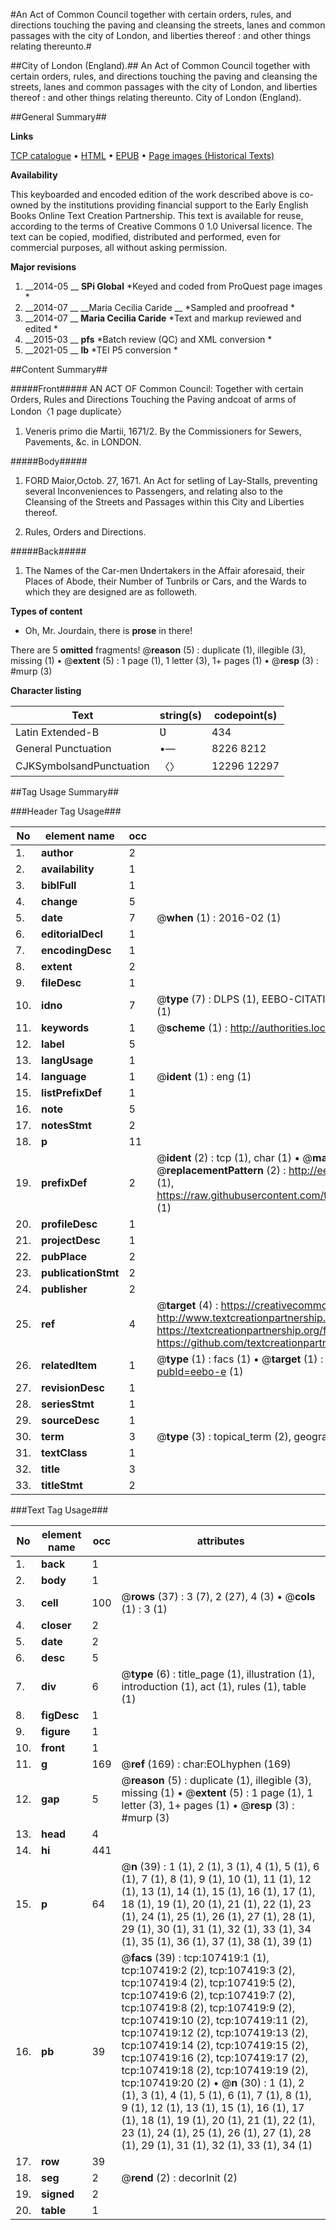#An Act of Common Council together with certain orders, rules, and directions touching the paving and cleansing the streets, lanes and common passages with the city of London, and liberties thereof : and other things relating thereunto.#

##City of London (England).##
An Act of Common Council together with certain orders, rules, and directions touching the paving and cleansing the streets, lanes and common passages with the city of London, and liberties thereof : and other things relating thereunto.
City of London (England).

##General Summary##

**Links**

[TCP catalogue](http://www.ota.ox.ac.uk/tcp/)  • 
[HTML](http://tei.it.ox.ac.uk/tcp/Texts-HTML/free/A48/A48996.html)  • 
[EPUB](http://tei.it.ox.ac.uk/tcp/Texts-EPUB/free/A48/A48996.epub) • 
[Page images (Historical Texts)](https://historicaltexts.jisc.ac.uk/eebo-18368509e)

**Availability**

This keyboarded and encoded edition of the work described above is co-owned by the
    institutions providing financial support to the Early English Books Online Text Creation
    Partnership. This text is available for reuse, according to the terms of  Creative Commons 0 1.0 Universal
    licence. The text can be copied, modified, distributed and performed, even for commercial
    purposes, all without asking permission.

**Major revisions**

1. __2014-05 __ __SPi Global__ *Keyed and coded from ProQuest page images *
1. __2014-07 __ __Maria Cecilia Caride __ *Sampled and proofread *
1. __2014-07 __ __Maria Cecilia Caride__ *Text and markup reviewed and edited *
1. __2015-03 __ __pfs__ *Batch review (QC) and XML conversion *
1. __2021-05 __ __lb__ *TEI P5 conversion *

##Content Summary##

#####Front#####
AN ACT OF Common Council: Together with certain Orders, Rules and Directions Touching the Paving andcoat of arms of London〈1 page duplicate〉
1. Veneris primo die Martii, 1671/2. By the Commissioners for Sewers, Pavements, &c. in LONDON.

#####Body#####

1. FORD Maior,Octob. 27, 1671. An Act for setling of Lay-Stalls, preventing several Inconveniences to Passengers, and relating also to the Cleansing of the Streets and Passages within this City and Liberties thereof.

1. Rules, Orders and Directions.

#####Back#####

1. The Names of the Car-men Ʋndertakers in the Affair aforesaid, their Places of Abode, their Number of Tunbrils or Cars, and the Wards to which they are designed are as followeth.

**Types of content**

  * Oh, Mr. Jourdain, there is **prose** in there!

There are 5 **omitted** fragments! 
 @__reason__ (5) : duplicate (1), illegible (3), missing (1)  •  @__extent__ (5) : 1 page (1), 1 letter (3), 1+ pages (1)  •  @__resp__ (3) : #murp (3)

**Character listing**


|Text|string(s)|codepoint(s)|
|---|---|---|
|Latin Extended-B|Ʋ|434|
|General Punctuation|•—|8226 8212|
|CJKSymbolsandPunctuation|〈〉|12296 12297|

##Tag Usage Summary##

###Header Tag Usage###

|No|element name|occ|attributes|
|---|---|---|---|
|1.|__author__|2||
|2.|__availability__|1||
|3.|__biblFull__|1||
|4.|__change__|5||
|5.|__date__|7| @__when__ (1) : 2016-02 (1)|
|6.|__editorialDecl__|1||
|7.|__encodingDesc__|1||
|8.|__extent__|2||
|9.|__fileDesc__|1||
|10.|__idno__|7| @__type__ (7) : DLPS (1), EEBO-CITATION (1), VID (1), EEBO-PROQUEST (1), STC (2), OCLC (1)|
|11.|__keywords__|1| @__scheme__ (1) : http://authorities.loc.gov/ (1)|
|12.|__label__|5||
|13.|__langUsage__|1||
|14.|__language__|1| @__ident__ (1) : eng (1)|
|15.|__listPrefixDef__|1||
|16.|__note__|5||
|17.|__notesStmt__|2||
|18.|__p__|11||
|19.|__prefixDef__|2| @__ident__ (2) : tcp (1), char (1)  •  @__matchPattern__ (2) : ([0-9\-]+):([0-9IVX]+) (1), (.+) (1)  •  @__replacementPattern__ (2) : http://eebo.chadwyck.com/downloadtiff?vid=$1&page=$2 (1), https://raw.githubusercontent.com/textcreationpartnership/Texts/master/tcpchars.xml#$1 (1)|
|20.|__profileDesc__|1||
|21.|__projectDesc__|1||
|22.|__pubPlace__|2||
|23.|__publicationStmt__|2||
|24.|__publisher__|2||
|25.|__ref__|4| @__target__ (4) : https://creativecommons.org/publicdomain/zero/1.0/ (1), http://www.textcreationpartnership.org/docs/. (1), https://textcreationpartnership.org/faq/#faq05 (1), https://github.com/textcreationpartnership (1)|
|26.|__relatedItem__|1| @__type__ (1) : facs (1)  •  @__target__ (1) : https://data.historicaltexts.jisc.ac.uk/view?pubId=eebo-e (1)|
|27.|__revisionDesc__|1||
|28.|__seriesStmt__|1||
|29.|__sourceDesc__|1||
|30.|__term__|3| @__type__ (3) : topical_term (2), geographic_name (1)|
|31.|__textClass__|1||
|32.|__title__|3||
|33.|__titleStmt__|2||


###Text Tag Usage###

|No|element name|occ|attributes|
|---|---|---|---|
|1.|__back__|1||
|2.|__body__|1||
|3.|__cell__|100| @__rows__ (37) : 3 (7), 2 (27), 4 (3)  •  @__cols__ (1) : 3 (1)|
|4.|__closer__|2||
|5.|__date__|2||
|6.|__desc__|5||
|7.|__div__|6| @__type__ (6) : title_page (1), illustration (1), introduction (1), act (1), rules (1), table (1)|
|8.|__figDesc__|1||
|9.|__figure__|1||
|10.|__front__|1||
|11.|__g__|169| @__ref__ (169) : char:EOLhyphen (169)|
|12.|__gap__|5| @__reason__ (5) : duplicate (1), illegible (3), missing (1)  •  @__extent__ (5) : 1 page (1), 1 letter (3), 1+ pages (1)  •  @__resp__ (3) : #murp (3)|
|13.|__head__|4||
|14.|__hi__|441||
|15.|__p__|64| @__n__ (39) : 1 (1), 2 (1), 3 (1), 4 (1), 5 (1), 6 (1), 7 (1), 8 (1), 9 (1), 10 (1), 11 (1), 12 (1), 13 (1), 14 (1), 15 (1), 16 (1), 17 (1), 18 (1), 19 (1), 20 (1), 21 (1), 22 (1), 23 (1), 24 (1), 25 (1), 26 (1), 27 (1), 28 (1), 29 (1), 30 (1), 31 (1), 32 (1), 33 (1), 34 (1), 35 (1), 36 (1), 37 (1), 38 (1), 39 (1)|
|16.|__pb__|39| @__facs__ (39) : tcp:107419:1 (1), tcp:107419:2 (2), tcp:107419:3 (2), tcp:107419:4 (2), tcp:107419:5 (2), tcp:107419:6 (2), tcp:107419:7 (2), tcp:107419:8 (2), tcp:107419:9 (2), tcp:107419:10 (2), tcp:107419:11 (2), tcp:107419:12 (2), tcp:107419:13 (2), tcp:107419:14 (2), tcp:107419:15 (2), tcp:107419:16 (2), tcp:107419:17 (2), tcp:107419:18 (2), tcp:107419:19 (2), tcp:107419:20 (2)  •  @__n__ (30) : 1 (1), 2 (1), 3 (1), 4 (1), 5 (1), 6 (1), 7 (1), 8 (1), 9 (1), 12 (1), 13 (1), 15 (1), 16 (1), 17 (1), 18 (1), 19 (1), 20 (1), 21 (1), 22 (1), 23 (1), 24 (1), 25 (1), 26 (1), 27 (1), 28 (1), 29 (1), 31 (1), 32 (1), 33 (1), 34 (1)|
|17.|__row__|39||
|18.|__seg__|2| @__rend__ (2) : decorInit (2)|
|19.|__signed__|2||
|20.|__table__|1||
